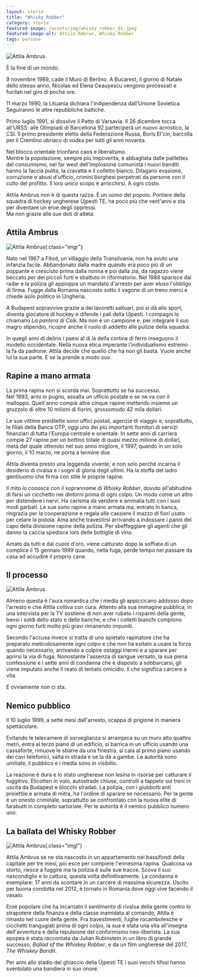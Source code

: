```yaml
---
layout: storie
title: "Whisky Robber"
category: storie
featured-image: /assets/img/whisky_robber_01.jpeg
featured-image-alt: Attila Ambrus, Whisky Robber
tags: persone
---
```

![Attila Ambrus](/assets/img/whisky_robber_01.jpg "Attila Ambrus")

È la fine di un mondo.  

9 novembre 1989, cade il Muro di Berlino. A Bucarest, il giorno di Natale dello stesso anno, Nicolae ed Elena Ceaușescu vengono processati e fucilati nel giro di poche ore.  

11 marzo 1990, la Lituania dichiara l'indipendenza dall'Unione Sovietica. Seguiranno le altre repubbliche baltiche.  

Primo luglio 1991, si dissolve il Patto di Varsavia. Il 26 dicembre tocca all'URSS: alle Olimpiadi di Barcellona 92 parteciperà un nuovo acrostico, la CSI. Il primo presidente eletto della Federazione Russa, Boris El'cin, barcolla per il Cremlino ubriaco di vodka per tutti gli anni novanta.   

Nel blocco orientale trionfano caos e liberalismo.   
Mentre la popolazione, sempre più impoverita, è abbagliata dalle paillettes del consumismo, nel far west dell'implosione comunista i nuovi banditi hanno la faccia pulita, la cravatta e il colletto bianco. Dilagano evasione, corruzione e abusi d'ufficio, crimini borghesi perpetrati da persone con il culto del profitto. Il loro unico scopo è arricchirsi. A ogni costo.  

Attila Ambrus non è di questa razza. È un uomo del popolo. Portiere della squadra di hockey ungherese Újpesti TE, ha poco più che vent'anni e sta per diventare un eroe degli oppressi.  
Ma non grazie alle sue doti di atleta.    

## Attila Ambrus
![Attila Ambrus](/assets/img/whisky_robber_01.jpeg "Attila Ambrus, portiere della Újpesti TE"){:class="imgr"}

Nato nel 1967 a Fitod, un villaggio della Transilvania, non ha avuto una infanzia facile. Abbandonato dalla madre quando era poco più di un poppante e cresciuto prima dalla nonna e poi dalla zia, da ragazzo viene beccato per dei piccoli furti e sbattuto in riformatorio. Nel 1988 sparisce dai radar e la polizia gli appioppa un mandato d'arresto per aver eluso l'obbligo di firma. Fugge dalla Romania nascosto sotto il vagone di un treno merci e chiede asilo politico in Ungheria.   

A Budapest sopravvive grazie a dei lavoretti saltuari, poi si dà allo sport, diventa giocatore di hockey e difende i pali della Újpesti. I compagni lo chiamano *La pantera di Csík*. Ma non è un campione e, per integrare il suo magro stipendio, ricopre anche il ruolo di addetto alle pulizie della squadra.  

In quegli anni di delirio i paesi al di là della cortina di ferro inseguono il modello occidentale. Nella nuova etica imperante l'individualismo estremo la fa da padrone. Attila decide che quello che ha non gli basta. Vuole anche lui la sua parte. E se la prende a modo suo.  
  
## Rapine a mano armata 
La prima rapina non si scorda mai. Soprattutto se ha successo.  
Nel 1993, armi in pugno, assalta un ufficio postale e se ne va con il malloppo. Quell'anno compie altre cinque rapine mettendo insieme un gruzzolo di oltre 10 milioni di fiorini, grossomodo 42 mila dollari.  
  
Le sue vittime predilette sono uffici postali, agenzie di viaggio e, soprattutto, le filiali della Banca OTP, oggi uno dei più importanti fornitori di servizi finanziari di tutta l'Europa centrale e orientale. In sette anni di carriera compie 27 rapine per un bottino totale di quasi mezzo milione di dollari, metà del quale ottenuto nel suo anno migliore, il 1997, quando in un solo giorno, il 10 marzo, ne porta a termine due.  

Attila diventa presto una leggenda vivente, e non solo perché incarna il desiderio di rivalsa e i sogni di gloria degli ultimi. Ha la stoffa del ladro gentiluomo che firma con stile le proprie rapine.   
  
Il mito lo conosce con il soprannome di *Whisky Robber*, dovuto all'abitudine di farsi un cicchetto nei dintorni prima di ogni colpo. Un modo come un altro per distendere i nervi. Ha carisma da vendere e ammalia tutti con i suoi modi garbati. Le sue sono rapine a mano armata ma, entrato in banca, ringrazia per la cooperazione e regala alle cassiere il mazzo di fiori usato per celare la pistola. Ama anche travestirsi arrivando a indossare i panni del capo della divisione rapine della polizia. Per sbeffeggiare gli agenti che gli danno la caccia spedisce loro delle bottiglie di vino.  

Amato da tutti e dal cuore d'oro, viene catturato dopo la soffiata di un complice il 15 gennaio 1999 quando, nella fuga, perde tempo nel passare da casa ad accudire il proprio cane.  
  
## Il processo  
![Attila Ambrus](/assets/img/whisky_robber_02.jpg "Il Whisky Robber in manette")

Almeno questa è l'aura romantica che i media gli appiccicano addosso dopo l'arresto e che Attila coltiva con cura. Attento alla sua immagine pubblica, in una intervista per la TV sostiene di non aver rubato i risparmi della gente, bensì i soldi dello stato e delle banche, e che i colletti bianchi compiono ogni giorno furti molto più gravi rimanendo impuniti.  
  
Secondo l'accusa invece si tratta di uno spietato rapinatore che ha preparato meticolosamente ogni colpo e che non ha esitato a usare la forza quando necessario, arrivando a colpire ostaggi inermi e a sparare per aprirsi la via di fuga. Nonostante l'assenza di sangue versato, la sua piena confessione e i sette anni di condanna che è disposto a sobbarcarsi, gli viene imputato anche il reato di tentato omicidio. Il che significa carcere a vita.   

E ovviamente non ci sta.  

## Nemico pubblico  
Il 10 luglio 1999, a sette mesi dall'arresto, scappa di prigione in maniera spettacolare.  
  
Evitando le telecamere di sorveglianza si arrampica su un muro alto quattro metri, entra al terzo piano di un edificio, si barrica in un ufficio usando una cassaforte, rimuove le sbarre da una finestra, si cala al primo piano usando dei cavi telefonici, salta in strada e se la dà a gambe. Le autorità sono umiliate, il pubblico e i media sono in visibilio.

La reazione è dura e lo stato ungherese non lesina in risorse per catturare il fuggitivo. Elicotteri in volo, autostrade chiuse, controlli a tappeto sui treni in uscita da Budapest e blocchi stradali. La polizia, con i giubbotti anti proiettile e armata di mitra, ha l'ordine di sparare se necessario. Per la gente è un onesto criminale, soprattutto se confrontato con la nuova élite di farabutti in completo sartoriale. Per le autorità è il nemico pubblico numero uno.  
  
## La ballata del Whisky Robber
![Attila Ambrus](/assets/img/whisky_robber_03.jpg "Attila Ambrus oggi"){:class="imgl"}

Attila Ambrus se ne sta nascosto in un appartamento nei bassifondi della capitale per tre mesi, poi esce per compiere l'ennesima rapina. Qualcosa va storto, riesce a fuggire ma la polizia è sulle sue tracce. Scova il suo nascondiglio e lo cattura, questa volta definitivamente. La condanna è esemplare: 17 anni da scontare in un carcere di massima sicurezza. Uscito per buona condotta nel 2012, è tornato in Romania dove oggi vive facendo il vasaio.  

Eroe popolare che ha incarnato il sentimento di rivalsa della gente contro lo strapotere della finanza e della classe inamidata al comando, Attila è rimasto nel cuore della gente. Fra travestimenti, fughe rocambolesche e cicchetti trangugiati prima di ogni colpo, la sua è stata una vita all'insegna dell'avventura e della repulsione del conformismo neo-liberista. La sua epopea è stata raccontata da Julian Rubinstein in un libro di grande successo, *Ballad of the Whiskey Robber*, e da un film ungherese del 2017, *The Whiskey Bandit*.  

Per anni allo stadio del ghiaccio della Újpesti TE i suoi vecchi tifosi hanno sventolato una bandiera in suo onore.  
